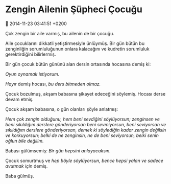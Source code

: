 Zengin Ailenin Şüpheci Çocuğu
=============================

:date: 2014-11-23 03:41:51 +0200

Çok zengin bir aile varmış, bu ailenin de bir çocuğu.

Aile çocuklarını dikkatli yetiştirmesiyle ünlüymüş. Bir gün bütün bu
zenginliğin sorumluluğunun onlara kalacağını ve kudretin sorumluluk
gerektirdiğini bilirlermiş.

Bir gün çocuk bütün gününü alan dersin ortasında hocasına demiş ki:

*Oyun oynamak istiyorum.*

*Hayır* demiş hocası, *bu ders bitmeden olmaz.*

Çocuk bozulmuş, akşam babasına şikayet edeceğini söylemiş. Hocası derse
devam etmiş.

Çocuk akşam babasına, o gün olanları şöyle anlatmış:

*Hem çok zengin olduğunu, hem beni sevdiğini söylüyorsun; zenginsen ve
beni sıkıldığım derslere gönderiyorsan beni sevmiyorsun, beni seviyorsan
ve sıkıldığım derslere gönderiyorsan, demek ki söylediğin kadar zengin
değilsin ve korkuyorsun; belki de ne zenginsin, ne de beni seviyorsun,
belki senin oğlun bile değilim.*

Babası gülümsemiş: *Bir gün hepsini anlayacaksın.*

Çocuk somurtmuş ve *hep böyle söylüyorsun, bence hepsi yalan ve sadece
avutmak için* demiş.

Baba gülmüş.
